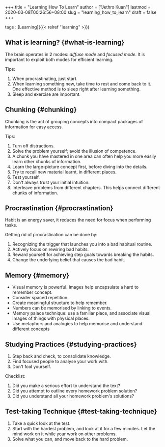 +++
title = "Learning How To Learn"
author = ["Jethro Kuan"]
lastmod = 2020-03-08T00:26:56+08:00
slug = "learning_how_to_learn"
draft = false
+++

tags
: [Learning]({{< relref "learning" >}})


## What is learning? {#what-is-learning}

The brain operates in 2 modes: _diffuse mode_ and _focused mode_. It is
important to exploit both modes for efficient learning.

Tips:

1.  When procrastinating, just start.
2.  When learning something new, take time to rest and come back to it.
    One effective method is to sleep right after learning something.
3.  Sleep and exercise are important.


## Chunking {#chunking}

Chunking is the act of grouping concepts into compact packages of
information for easy access.

Tips:

1.  Turn off distractions.
2.  Solve the problem yourself; avoid the illusion of competence.
3.  A chunk you have mastered in one area can often help you more
    easily learn other chunks of information.
4.  Learn the large-picture concept first, before diving into the details.
5.  Try to recall new material learnt, in different places.
6.  Test yourself.
7.  Don't always trust your initial intuition.
8.  Interleave problems from different chapters. This helps connect
    different chunks of information.


## Procrastination {#procrastination}

Habit is an energy saver, it reduces the need for focus when
performing tasks.

Getting rid of procrastination can be done by:

1.  Recognizing the trigger that launches you into a bad habitual routine.
2.  Actively focus on rewiring bad habits.
3.  Reward yourself for achieving step goals towards breaking the habits.
4.  Change the underlying belief that causes the bad habit.


## Memory {#memory}

-   Visual memory is powerful. Images help encapsulate a hard to
    remember concept.
-   Consider spaced repetition.
-   Create meaningful structure to help remember.
-   Numbers can be memorised by linking to events.
-   Memory palace technique: use a familiar place, and associate visual
    images of things with physical places.
-   Use metaphors and analogies to help memorise and understand
    different concepts


## Studying Practices {#studying-practices}

1.  Step back and check, to consolidate knowledge.
2.  Find focused people to analyse your work with.
3.  Don't fool yourself.

Checklist:

1.  Did you make a serious effort to understand the text?
2.  Did you attempt to outline every homework problem solution?
3.  Did you understand all your homework problem's solutions?


## Test-taking Technique {#test-taking-technique}

1.  Take a quick look at the test.
2.  Start with the hardest problem, and look at it for a few minutes.
    Let the mind work on it while your work on other problems.
3.  Solve what you can, and move back to the hard problem.
